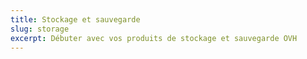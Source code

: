 ```yaml
---
title: Stockage et sauvegarde
slug: storage
excerpt: Débuter avec vos produits de stockage et sauvegarde OVH
---
```

